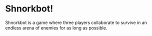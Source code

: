 # Shnorkbot!
Shnorkbot is a game where three players collaborate to survive in an endless arena of enemies for as long as possible.